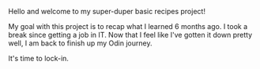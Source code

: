 Hello and welcome to my super-duper basic recipes project!

My goal with this project is to recap what I learned 6 months ago. I took a
break since getting a job in IT. Now that I feel like I've gotten it down
pretty well, I am back to finish up my Odin journey.

It's time to lock-in.
